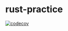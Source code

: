 # rust-practice
[![codecov](https://codecov.io/github/helldealer/rust-practice/graph/badge.svg?token=H9B8CS5AGR)](https://codecov.io/github/helldealer/rust-practice)
